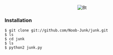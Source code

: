 <p align="center"><img src="https://user-images.githubusercontent.com/77061416/108617305-257bad00-7450-11eb-8863-32449e7ff078.png" alt="Bt">  
<p align="center">

### Installation

```
$ git clone git://github.com/Noob-Junk/junk.git
$ ls
$ cd junk
$ ls
$ python2 junk.py
```

